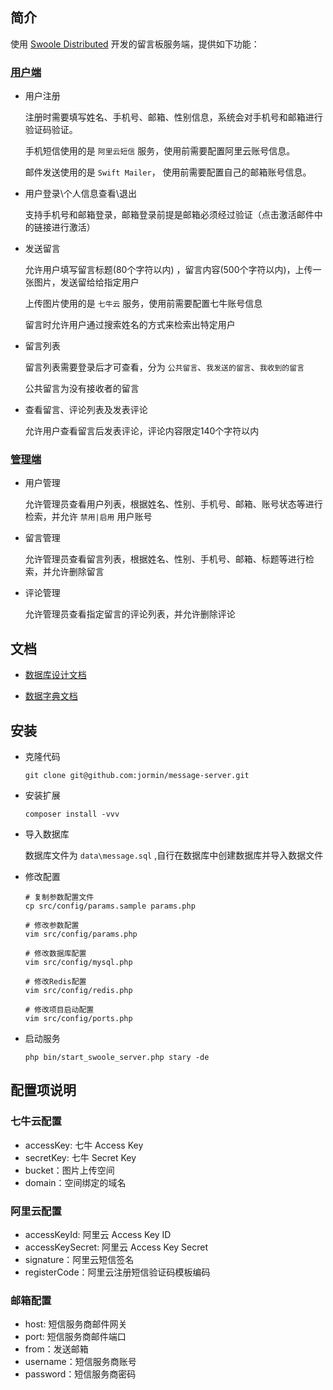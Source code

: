 ## 简介

使用 [Swoole Distributed](http://sd.youwoxing.net/) 开发的留言板服务端，提供如下功能：

### [用户端](https://github.com/jormin/message-frontend)

- 用户注册

    注册时需要填写姓名、手机号、邮箱、性别信息，系统会对手机号和邮箱进行验证码验证。
    
    手机短信使用的是 `阿里云短信` 服务，使用前需要配置阿里云账号信息。
    
    邮件发送使用的是 `Swift Mailer`， 使用前需要配置自己的邮箱账号信息。

- 用户登录\个人信息查看\退出

    支持手机号和邮箱登录，邮箱登录前提是邮箱必须经过验证（点击激活邮件中的链接进行激活）

- 发送留言

    允许用户填写留言标题(80个字符以内) ，留言内容(500个字符以内)，上传一张图片，发送留给给指定用户
    
    上传图片使用的是 `七牛云` 服务，使用前需要配置七牛账号信息
    
    留言时允许用户通过搜索姓名的方式来检索出特定用户
    
- 留言列表
    
    留言列表需要登录后才可查看，分为 `公共留言`、`我发送的留言`、`我收到的留言`

    公共留言为没有接收者的留言
    
- 查看留言、评论列表及发表评论

    允许用户查看留言后发表评论，评论内容限定140个字符以内
    
### [管理端](https://github.com/jormin/message-backend)

- 用户管理
    
    允许管理员查看用户列表，根据姓名、性别、手机号、邮箱、账号状态等进行检索，并允许 `禁用|启用` 用户账号

- 留言管理

    允许管理员查看留言列表，根据姓名、性别、手机号、邮箱、标题等进行检索，并允许删除留言

- 评论管理

    允许管理员查看指定留言的评论列表，并允许删除评论
    
## 文档

- [数据库设计文档](doc\数据库设计文档.md)

- [数据字典文档](doc\数据字典文档.md)
    
## 安装

- 克隆代码

    ```
    git clone git@github.com:jormin/message-server.git
    ```

- 安装扩展

    ```
    composer install -vvv
    ```
    
- 导入数据库

    数据库文件为 `data\message.sql` ,自行在数据库中创建数据库并导入数据文件

- 修改配置

    ```
    # 复制参数配置文件
    cp src/config/params.sample params.php
    
    # 修改参数配置
    vim src/config/params.php
    
    # 修改数据库配置
    vim src/config/mysql.php
    
    # 修改Redis配置
    vim src/config/redis.php
    
    # 修改项目启动配置
    vim src/config/ports.php
    ```

- 启动服务

    ```
    php bin/start_swoole_server.php stary -de
    ```

## 配置项说明

### 七牛云配置

- accessKey: 七牛 Access Key
- secretKey: 七牛 Secret Key
- bucket：图片上传空间
- domain：空间绑定的域名

### 阿里云配置

- accessKeyId: 阿里云 Access Key ID
- accessKeySecret: 阿里云 Access Key Secret
- signature：阿里云短信签名
- registerCode：阿里云注册短信验证码模板编码

### 邮箱配置

- host: 短信服务商邮件网关
- port: 短信服务商邮件端口
- from：发送邮箱
- username：短信服务商账号
- password：短信服务商密码